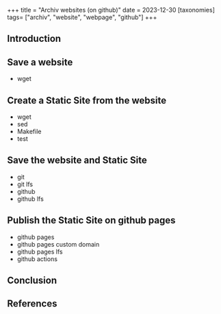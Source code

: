+++
title = "Archiv websites (on github)"
date = 2023-12-30
[taxonomies]
tags= ["archiv", "website", "webpage", "github"]
+++

## Introduction

## Save a website

- wget

## Create a Static Site from the website

- wget
- sed
- Makefile
- test

## Save the website and Static Site

- git
- git lfs
- github
- github lfs

## Publish the Static Site on github pages

- github pages
- github pages custom domain
- github pages lfs
- github actions

## Conclusion

## References
